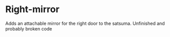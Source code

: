 # Right-mirror
Adds an attachable mirror for the right door to the satsuma. 
Unfinished and probably broken code
